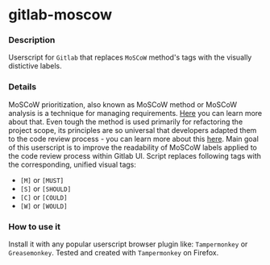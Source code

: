 # gitlab-moscow

### Description
Userscript for `Gitlab` that replaces `MoSCoW` method's tags with the visually distictive labels.

### Details
MoSCoW prioritization, also known as MoSCoW method or MoSCoW analysis is a technique for managing requirements. [Here](https://www.productplan.com/glossary/moscow-prioritization/) you can learn more about that. Even tough the method is used primarily for refactoring the project scope, its principles are so universal that developers adapted them to the code review process - you can learn more about this [here](https://dev.to/allthecode/moscow-the-best-code-review-technique-you-re-not-using-2b0e). Main goal of this userscript is to improve the readability of MoSCoW labels applied to the code review process within Gitlab UI. Script replaces following tags with the corresponding, unified visual tags:
- `[M]` or `[MUST]`
- `[S]` or `[SHOULD]`
- `[C]` or `[COULD]`
- `[W]` or `[WOULD]`

### How to use it
Install it with any popular userscript browser plugin like: `Tampermonkey` or `Greasemonkey`. Tested and created with `Tampermonkey` on Firefox.
